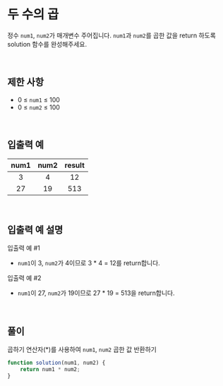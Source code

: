 # 두 수의 곱
정수 ```num1```, ```num2```가 매개변수 주어집니다. ```num1```과 ```num2```를 곱한 값을 return 하도록 solution 함수를 완성해주세요.

<br>

## 제한 사항
- 0 ≤ ```num1``` ≤ 100
- 0 ≤ ```num2``` ≤ 100

<br>

## 입출력 예
|num1|num2|result|
|:---:|:---:|:---:|
|3|4|12|
|27|19|513|

<br>

## 입출력 예 설명
입출력 예 #1
- ```num1```이 3, ```num2```가 4이므로 3 * 4 = 12를 return합니다.
  
입출력 예 #2
- ```num1```이 27, ```num2```가 19이므로 27 * 19 = 513을 return합니다.

<br>

## 풀이
곱하기 연산자(*)를 사용하여 ```num1```, ```num2``` 곱한 값 반환하기

```javascript
function solution(num1, num2) {
    return num1 * num2;
}
```